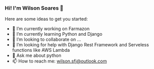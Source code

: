 ### Hi! I'm Wilson Soares 👋


Here are some ideas to get you started:

- 🔭 I’m currently working on Farmazon
- 🌱 I’m currently learning Python and Django
- 👯 I’m looking to collaborate on ...
- 🤔 I’m looking for help with Django Rest Framework and Serveless functions like AWS Lambda
- 💬 Ask me about python
- 📫 How to reach me: wilson.sfj@outlook.com
